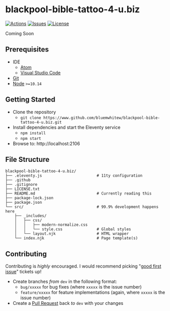 # blackpool-bible-tattoo-4-u.biz
[![Actions](https://img.shields.io/github/workflow/status/bluemwhitew/blackpool-bible-tattoo-4-u.biz/Deploy?style=for-the-badge)](https://www.github.com/bluemwhitew/blackpool-bible-tattoo-4-u.biz/actions)
[![Issues](https://img.shields.io/github/issues/bluemwhitew/blackpool-bible-tattoo-4-u.biz?style=for-the-badge)](https://www.github.com/bluemwhitew/blackpool-bible-tattoo-4-u.biz/issues)
[![License](https://img.shields.io/github/license/bluemwhitew/blackpool-bible-tattoo-4-u.biz?style=for-the-badge)](https://www.github.com/bluemwhitew/blackpool-bible-tattoo-4-u.biz/blob/master/LICENSE.txt)

Coming Soon

## Prerequisites
- IDE
  - [Atom](https://www.atom.io)
  - [Visual Studio Code](https://code.visualstudio.com)
- [Git](https://www.git-scm.com)
- [Node](https://www.nodejs.org) `>=10.14`

## Getting Started
- Clone the repository
  - `git clone https://www.github.com/bluemwhitew/blackpool-bible-tattoo-4-u.biz.git`
- Install dependencies and start the Eleventy service
  - `npm install`
  - `npm start`
- Browse to: http://localhost:2106

## File Structure
```
blackpool-bible-tattoo-4-u.biz/
├── .eleventy.js                        # 11ty configuration
├── .github
├── .gitignore
├── LICENSE.txt
├── README.md                           # Currently reading this
├── package-lock.json
├── package.json
└── src/                                # 99.9% development happens here
    ├── _includes/
    │   ├── css/
    │   │   ├── modern-normalize.css
    │   │   └── style.css               # Global styles
    │   └── layout.njk                  # HTML wrapper
    └── index.njk                       # Page template(s)
```

## Contributing
Contributing is _highly_ encouraged. I would recommend picking "[good first issue](https://www.github.com/bluemwhitew/blackpool-bible-tattoo-4-u.biz/issues?q=is%3Aissue+is%3Aopen+label%3A%22good+first+issue%22)" tickets up!
- Create branches _from_ `dev` in the following format:
  - `bug/xxxxx` for bug fixes (where `xxxxx` is the issue number)
  - `feature/xxxxx` for feature implementations (again, where `xxxxx` is the issue number)
- Create a [Pull Request](https://www.github.com/bluemwhitew/blackpool-bible-tattoo-4-u.biz/pulls) back _to_ `dev` with your changes

